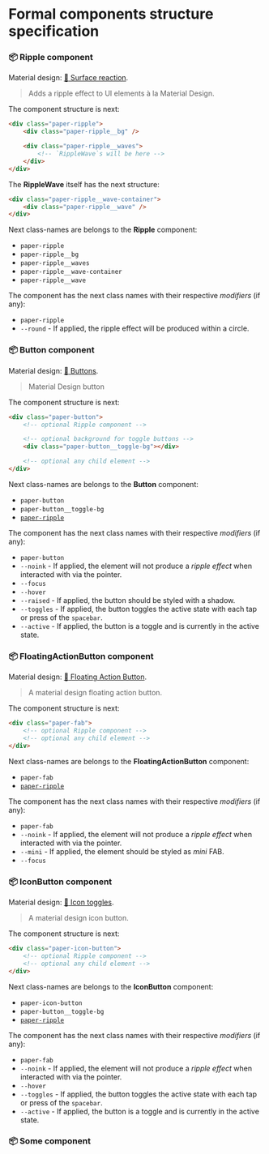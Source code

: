 # Formal components structure specification

### :package: Ripple component

Material design: [:link: Surface reaction](https://www.google.com/design/spec/animation/responsive-interaction.html#responsive-interaction-surface-reaction).

> Adds a ripple effect to UI elements à la Material Design.

The component structure is next:

```html
<div class="paper-ripple">
    <div class="paper-ripple__bg" />

    <div class="paper-ripple__waves">
        <!-- `RippleWave`s will be here -->
    </div>
</div>
```

The **RippleWave** itself has the next structure:

```html
<div class="paper-ripple__wave-container">
    <div class="paper-ripple__wave" />
</div>
```

Next class-names are belongs to the **Ripple** component:
- `paper-ripple`
 - `paper-ripple__bg`
 - `paper-ripple__waves`
 - `paper-ripple__wave-container`
 - `paper-ripple__wave`

The component has the next class names with their respective *modifiers* (if any):
- `paper-ripple`
 - `--round` - If applied, the ripple effect will be produced within a circle.

### :package: Button component

Material design: [:link: Buttons](https://www.google.com/design/spec/components/buttons.html).

> Material Design button

The component structure is next:

```html
<div class="paper-button">
    <!-- optional Ripple component -->

    <!-- optional background for toggle buttons -->
    <div class="paper-button__toggle-bg"></div>

    <!-- optional any child element -->
</div>
```

Next class-names are belongs to the **Button** component:
- `paper-button`
 - `paper-button__toggle-bg`
 - [`paper-ripple`](#ripple-component)

The component has the next class names with their respective *modifiers* (if any):
- `paper-button`
 - `--noink` - If applied, the element will not produce a *ripple effect* when interacted with via the pointer.
 - `--focus`
 - `--hover`
 - `--raised` - If applied, the button should be styled with a shadow.
 - `--toggles` - If applied, the button toggles the active state with each tap or press of the `spacebar`.
 - `--active` - If applied, the button is a toggle and is currently in the active state.

### :package: FloatingActionButton component

Material design: [:link: Floating Action Button](https://www.google.com/design/spec/components/buttons-floating-action-button.html).

> A material design floating action button.

The component structure is next:

```html
<div class="paper-fab">
    <!-- optional Ripple component -->
    <!-- optional any child element -->
</div>
```

Next class-names are belongs to the **FloatingActionButton** component:
- `paper-fab`
 - [`paper-ripple`](#ripple-component)

The component has the next class names with their respective *modifiers* (if any):
- `paper-fab`
 - `--noink` - If applied, the element will not produce a *ripple effect* when interacted with via the pointer.
 - `--mini` - If applied, the element should be styled as *mini* FAB.
 - `--focus`

### :package: IconButton component

Material design: [:link: Icon toggles](https://www.google.com/design/spec/components/buttons.html#buttons-toggle-buttons).

> A material design icon button.

The component structure is next:

```html
<div class="paper-icon-button">
    <!-- optional Ripple component -->
    <!-- optional any child element -->
</div>
```

Next class-names are belongs to the **IconButton** component:
- `paper-icon-button`
 - `paper-button__toggle-bg`
 - [`paper-ripple`](#ripple-component)

The component has the next class names with their respective *modifiers* (if any):
- `paper-fab`
 - `--noink` - If applied, the element will not produce a *ripple effect* when interacted with via the pointer.
 - `--hover`
 - `--toggles` - If applied, the button toggles the active state with each tap or press of the `spacebar`.
 - `--active` - If applied, the button is a toggle and is currently in the active state.

### :package: Some component